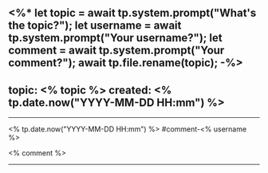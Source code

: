 <%*
let topic = await tp.system.prompt("What's the topic?");
let username = await tp.system.prompt("Your username?");
let comment = await tp.system.prompt("Your comment?");
await tp.file.rename(topic);
-%>
---
topic: <% topic %>
created: <% tp.date.now("YYYY-MM-DD HH:mm") %>
---

---

<% tp.date.now("YYYY-MM-DD HH:mm") %> #comment-<% username %>

<% comment %>

---

